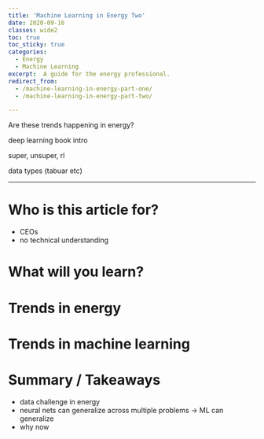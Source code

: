 ```yaml
---
title: 'Machine Learning in Energy Two'
date: 2020-09-16
classes: wide2
toc: true
toc_sticky: true
categories:
  - Energy
  - Machine Learning
excerpt:  A guide for the energy professional.
redirect_from: 
  - /machine-learning-in-energy-part-one/
  - /machine-learning-in-energy-part-two/

---
```


Are these trends happening in energy?

deep learning book intro

super, unsuper, rl

data types (tabuar etc)

---

# Who is this article for?

- CEOs
- no technical understanding


# What will you learn?


# Trends in energy


# Trends in machine learning


# Summary / Takeaways

- data challenge in energy
- neural nets can generalize across multiple problems -> ML can generalize
- why now
